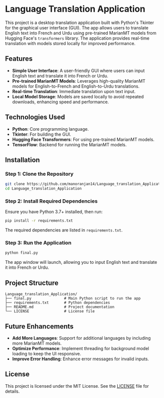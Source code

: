 # Language Translation Application

This project is a desktop translation application built with Python's Tkinter for the graphical user interface (GUI). The app allows users to translate English text into French and Urdu using pre-trained MarianMT models from Hugging Face's `transformers` library. The application provides real-time translation with models stored locally for improved performance.

## Features

- **Simple User Interface**: A user-friendly GUI where users can input English text and translate it into French or Urdu.
- **Pre-trained MarianMT Models**: Leverages high-quality MarianMT models for English-to-French and English-to-Urdu translations.
- **Real-time Translation**: Immediate translation upon text input.
- **Local Model Storage**: Models are saved locally to avoid repeated downloads, enhancing speed and performance.

## Technologies Used

- **Python**: Core programming language.
- **Tkinter**: For building the GUI.
- **Hugging Face Transformers**: For using pre-trained MarianMT models.
- **TensorFlow**: Backend for running the MarianMT models.

## Installation

### Step 1: Clone the Repository

```bash
git clone https://github.com/manoranjan14/Language_translation_Application.git
cd Language_translation_Application
```

### Step 2: Install Required Dependencies

Ensure you have Python 3.7+ installed, then run:

```bash
pip install -r requirements.txt
```

The required dependencies are listed in `requirements.txt`.

### Step 3: Run the Application

```bash
python final.py
```

The app window will launch, allowing you to input English text and translate it into French or Urdu.

## Project Structure

```plaintext
Language_translation_Application/
├── final.py               # Main Python script to run the app
├── requirements.txt       # Python dependencies
├── README.md              # Project documentation
└── LICENSE                # License file
```

## Future Enhancements

- **Add More Languages**: Support for additional languages by including more MarianMT models.
- **Optimize Performance**: Implement threading for background model loading to keep the UI responsive.
- **Improve Error Handling**: Enhance error messages for invalid inputs.

## License

This project is licensed under the MIT License. See the [LICENSE](LICENSE) file for details.
